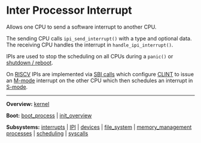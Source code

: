 # Inter Processor Interrupt

Allows one CPU to send a software interrupt to another CPU.

The sending CPU calls `ipi_send_interrupt()` with a type and optional data. The receiving CPU handles the interrupt in `handle_ipi_interrupt()`.

IPIs are used to stop the scheduling on all CPUs during a `panic()` or  [shutdown / reboot](../syscalls/reboot.md).

On [RISCV](../../riscv/RISCV.md) IPIs are implemented via [SBI calls](../../riscv/SBI.md) which configure [CLINT](../../riscv/CLINT.md) to issue an [M-mode](../../riscv/M-mode.md) interrupt on the other CPU which then schedules an interrupt in [S-mode](../../riscv/S-mode.md).


---
**Overview:** [kernel](../kernel.md)

**Boot:** [boot_process](../overview/boot_process.md) | [init_overview](../overview/init_overview.md)

**Subsystems:** [interrupts](interrupts.md) | [IPI](IPI.md) | [devices](../devices/devices.md) | [file_system](../file_system/file_system.md) | [memory_management](../mm/memory_management.md)
[processes](../processes/processes.md) | [scheduling](../processes/scheduling.md) | [syscalls](../syscalls/syscalls.md)
